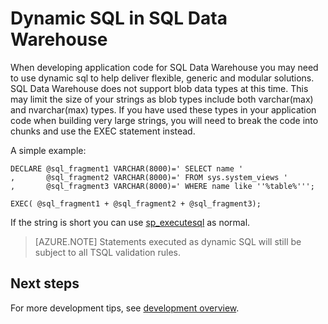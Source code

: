 <properties
   pageTitle="Dynamic SQL in SQL Data Warehouse | Azure"
   description="Tips for using dynamic SQL in Azure SQL Data Warehouse for developing solutions."
   services="sql-data-warehouse"
   documentationCenter="NA"
   authors="jrowlandjones"
   manager="barbkess"
   editor=""/>

<tags
   ms.service="sql-data-warehouse"
   ms.devlang="NA"
   ms.topic="article"
   ms.tgt_pltfrm="NA"
   ms.workload="data-services"
   ms.date="10/31/2016"
   wacn.date=""/>

# Dynamic SQL in SQL Data Warehouse
When developing application code for SQL Data Warehouse you may need to use dynamic sql to help deliver flexible, generic and modular solutions. SQL Data Warehouse does not support blob data types at this time. This may limit the size of your strings as blob types include both varchar(max) and nvarchar(max) types. If you have used these types in your application code when building very large strings, you will need to break the code into chunks and use the EXEC statement instead.

A simple example:


	DECLARE @sql_fragment1 VARCHAR(8000)=' SELECT name '
	,       @sql_fragment2 VARCHAR(8000)=' FROM sys.system_views '
	,       @sql_fragment3 VARCHAR(8000)=' WHERE name like ''%table%''';

	EXEC( @sql_fragment1 + @sql_fragment2 + @sql_fragment3);


If the string is short you can use [sp_executesql][sp_executesql] as normal.

> [AZURE.NOTE] Statements executed as dynamic SQL will still be subject to all TSQL validation rules.

## Next steps
For more development tips, see [development overview][development overview].

<!--Image references-->

<!--Article references-->
[development overview]: /documentation/articles/sql-data-warehouse-overview-develop

<!--MSDN references-->
[sp_executesql]: https://msdn.microsoft.com/zh-cn/library/ms188001.aspx

<!--Other Web references-->
